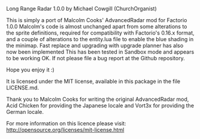 Long Range Radar 1.0.0 by Michael Cowgill (ChurchOrganist)

This is simply a port of Malcolm Cooks' AdvancedRadar mod for Factorio 1.0.0
Malcolm's code is almost unchanged apart from some alterations to the sprite definitions, required for compatibility with Factorio's 0.16.x format, and a couple of alterations to the entity.lua file to enable the blue shading in the minimap.
Fast replace and upgrading with upgrade planner has also now been implemented
This has been tested in Sandbox mode and appears to be working OK.
If not please file a bug report at the Github repository.

Hope you enjoy it :)

It is licensed under the MIT license, available in this package in the file  LICENSE.md.

Thank you to Malcolm Cooks for writing the original AdvancedRadar mod, Acid Chicken for providing the Japanese locale
and Vort3x for providing the German locale.

For more information on this licence please visit: http://opensource.org/licenses/mit-license.html
